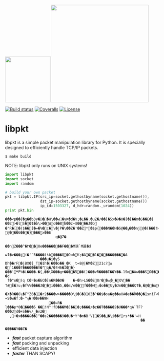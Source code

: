 
<img src="https://thumbs.dreamstime.com/b/oriental-pitcher-vector-drawing-ancient-jug-east-style-30405033.jpg" width="150"><img src="https://www.python.org/static/community_logos/python-logo-master-v3-TM.png" width="320"/>

 [![Build status](https://ci.appveyor.com/api/projects/status/pjxh5g91jpbh7t84?svg=true)](https://ci.appveyor.com/project/tygerbytes/resourcefitness) 
[![Coveralls](https://coveralls.io/repos/github/tygerbytes/ResourceFitness/badge.svg?branch=master)](https://coveralls.io/github/tygerbytes/ResourceFitness?branch=master) 
[![License](https://img.shields.io/badge/License-BSD%202--Clause-orange.svg)](https://opensource.org/licenses/BSD-2-Clause)
<br>
# libpkt

libpkt is a simple packet manipulation library for Python. It is specially designed to
efficiently handle TCP/IP packets. 

```
$ make build
```

NOTE: libpkt only runs on UNIX systems!

```python
import libpkt
import socket
import random

# build your own packet
pkt = libpkt.IP(src_ip=socket.gethostbyname(socket.gethostname()), 
                dst_ip=socket.gethostbyname(socket.gethostname())
                ip_id=1503327, d_hdr=random._urandom(1024))
print pkt.bin
```
```shell
���<ք��{�g��b3y���H\��w�yK�d�V;�L��.�uZ�/��}�5x�@�0�]�[��m�S��E�}��2>�lS��1�b\>��Wօ��8E��z~$����J�b
�"R�[�)$��[�=�%�c�\�jP�\��Z�'��Z*�$p{���N��H�S@��ߩ���nj@�(���!Hr4v0���� @���6���}���̗x��E
                       q�@Z�

��nZ���^�Ւ��8e��������F���M谟`M邉�d
                                        wI�v���jί�'`5����)kb����Q�QohK;�A��1����������A
                ���u�i�y5
Dh��rF�jBX�[_T�1h�|���o��_�K	t=8@|�M�Z21c?w �ˆ1���7�������V�"q�/�!H6�I�򵩖�}���'܍P%�L����.�{,��\Χ���g+����5��()���vR����I��Y��.1Sm�Aw���SO���Sb�/�d
 f�"o�)q C�˒�o�EC�]n�R��Θֹ�	�~�h>LS��EUr��w͓�_�OV��	T#Ȇ�)u;�f%V����J��i���5,��ᤜ/e��f���H;�o��Uy�Jn�����QT�,�@��u�:
                                                        �X�R��8\�F"Z6��r2����w>�����O\j�G�B0Z�^��$�oa�g��aUA�e��Ȑ��Ϙ�sniT<k��Lq���5)��ͻ��[
=S�w�f:�-^ҷ�!��ɚ��9H
                    ��=R�
l���p*0�����5 ��!N^!fD���M�J���;����/�z��T�����2�U���*qA`TF?���3d�+Ҍ��v/_�v2�
  ,+�x����&��]^��s2������9��U�*Y"�m�B'V{�S��ل�\i��Yrs*��'=H
                                                              ��
                                                                �����Y��Z�
```

  * ***fast*** packet capture algorithm
  * ***fast*** packing and unpacking
  * efficient data injection
  * ***faster*** THAN SCAPY!


